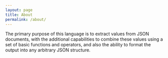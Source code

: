 ```yaml
---
layout: page
title: About
permalink: /about/
---
```


The primary purpose of this language is to extract values from JSON documents, with the additional capabilities to combine these values using a set of basic functions and operators, and also the ability to format the output into any arbitrary JSON structure.
